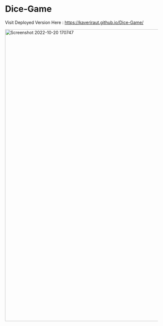 # Dice-Game

Visit Deployed Version Here : https://kaveriraut.github.io/Dice-Game/


<img width="960" alt="Screenshot 2022-10-20 170747" src="https://user-images.githubusercontent.com/97447480/196938341-fe67b4b6-3888-4241-820f-c65dde0d1ee8.png">
